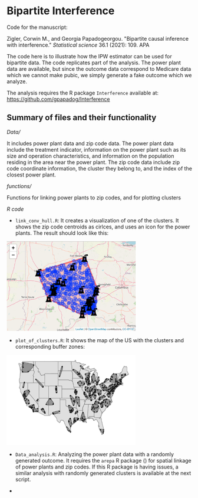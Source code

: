 # Bipartite Interference

Code for the manuscript:

Zigler, Corwin M., and Georgia Papadogeorgou. "Bipartite causal inference with interference." _Statistical science_ 36.1 (2021): 109.
APA	

The code here is to illustrate how the IPW estimator can be used for bipartite data. The code replicates part of the analysis. The power plant data are available, but since the outcome data correspond to Medicare data which we cannot make pubic, we simply generate a fake outcome which we analyze.

The analysis requires the R package ```Interference``` available at: https://github.com/gpapadog/Interference

## Summary of files and their functionality

*Data/*

It includes power plant data and zip code data. The power plant data include the treatment indicator, information on the power plant such as its size and operation characteristics, and information on the population residing in the area near the power plant. The zip code data include zip code coordinate information, the cluster they belong to, and the index of the closest power plant.

*functions/*

Functions for linking power plants to zip codes, and for plotting clusters

*R code*

- ```link_conv_hull.R```: It creates a visualization of one of the clusters. It shows the zip code centroids as cirlces, and uses an icon for the power plants. The result should look like this:
<img src="images/cluster_plot.png" alt="drawing" width="350"/>


- ```plot_of_clusters.R```: It shows the map of the US with the clusters and corresponding buffer zones:
 <img src="images/all_clusters.png" alt="drawing" width="350"/>

- ```Data_analysis.R```: Analyzing the power plant data with a randomly generated outcome. It requires the ```arepa``` R package () for spatial linkage of power plants and zip codes. If this R package is having issues, a similar analysis with randomly generated clusters is available at the next script.

- 



